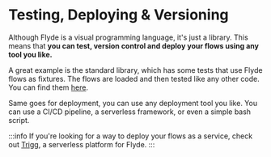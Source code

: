 # Testing, Deploying & Versioning

Although Flyde is a visual programming language, it's just a library. This means that **you can test, version control and deploy your flows using any tool you like.**

A great example is the standard library, which has some tests that use Flyde flows as fixtures. The flows are loaded and then tested like any other code. You can find them [here](https://github.com/flydelabs/flyde/blob/main/stdlib/src/Values/Values.spec.ts).

Same goes for deployment, you can use any deployment tool you like. You can use a CI/CD pipeline, a serverless framework, or even a simple bash script.

:::info
If you're looking for a way to deploy your flows as a service, check out [Trigg](https://www.trigg.dev), a serverless platform for Flyde.
:::
